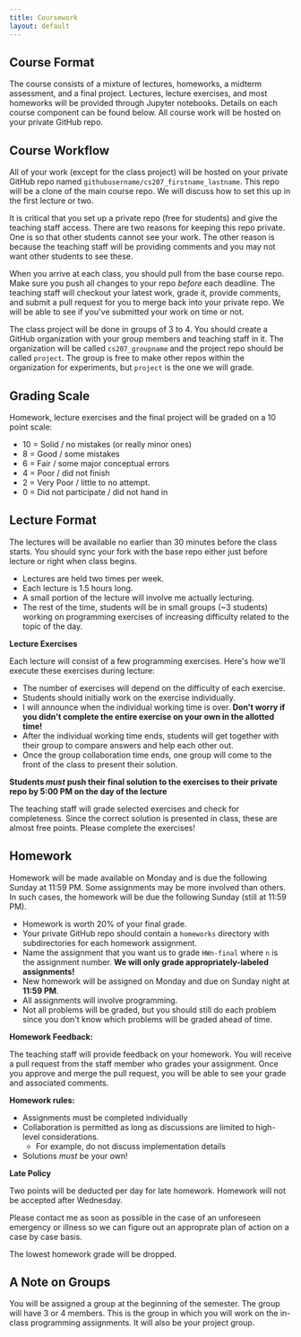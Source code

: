 ```yaml
---
title: Coursework
layout: default
---
```


## Course Format

The course consists of a mixture of lectures, homeworks, a midterm assessment, 
and a final project.  Lectures, lecture exercises, and most homeworks will be 
provided through Jupyter notebooks.  Details on each course component can be 
found below.  All course work will be hosted on your private GitHub repo.

## Course Workflow

All of your work (except for the class project) will be hosted on your private 
GitHub repo named `githubusername/cs207_firstname_lastname`.  This repo will be a clone of the 
main course repo.  We will discuss how to set this up in the first lecture or two.  

It is critical that you set up a private repo (free for students) and give the 
teaching staff access.  There are two reasons for keeping this repo private.  One 
is so that other students cannot see your work.  The other reason is because the 
teaching staff will be providing comments and you may not want other students to 
see these.

When you arrive at each class, you should pull from the base course repo.  Make 
sure you push all changes to your repo _before_ each deadline.  The teaching 
staff will checkout your latest work, grade it, provide comments, and submit a 
pull request for you to merge back into your private repo.  We will be able to 
see if you've submitted your work on time or not.

The class project will be done in groups of 3 to 4.  You should create a GitHub 
organization with your group members and teaching staff in it.  The organization 
will be called `cs207_groupname` and the project repo should be called `project`. 
The group is free to make other repos within the organization for experiments, but 
`project` is the one we will grade.

## Grading Scale 

Homework, lecture exercises and the final project will be graded on a 10 point scale: 

* 10 = Solid / no mistakes (or really minor ones)
* 8 = Good / some mistakes
* 6 = Fair / some major conceptual errors
* 4 = Poor / did not finish
* 2 = Very Poor / little to no attempt.
* 0 = Did not participate / did not hand in

## Lecture Format

The lectures will be available no earlier than 30 minutes before the class starts. 
You should sync your fork with the base repo either just before lecture or right 
when class begins.

* Lectures are held two times per week.
* Each lecture is 1.5 hours long.  
* A small portion of the lecture will involve me actually lecturing.  
* The rest of the time, students will be in small groups (~3 students) working on 
  programming exercises of increasing difficulty related to the topic of the day.

**Lecture Exercises**

Each lecture will consist of a few programming exercises.  Here's how we'll execute 
these exercises during lecture:

* The number of exercises will depend on the difficulty of each exercise.
* Students should initially work on the exercise individually. 
* I will announce when the individual working time is over.  **Don't worry if you 
  didn't complete the entire exercise on your own in the allotted time!** 
* After the individual working time ends, students will get together with their 
  group to compare answers and help each other out.
* Once the group collaboration time ends, one group will come to the front of 
  the class to present their solution.

**Students _must_ push their final solution to the exercises to their private repo 
  by 5:00 PM on the day of the lecture**

The teaching staff will grade selected exercises and check for completeness.  Since 
the correct solution is presented in class, these are almost free points.  Please 
complete the exercises!

## Homework

Homework will be made available on Monday and is due the following Sunday 
at 11:59 PM.  Some assignments may be more involved than others.  In 
such cases, the homework will be due the following Sunday (still at 11:59 PM).

* Homework is worth 20% of your final grade.  
* Your private GitHub repo should contain a `homeworks` directory with 
  subdirectories for each homework assignment.
* Name the assignment that you want us to grade `HWn-final` where `n` is the 
  assignment number. **We will only grade appropriately-labeled assignments!**
* New homework will be assigned on Monday and due on Sunday night at **11:59 PM**.
* All assignments will involve programming.  
* Not all problems will be graded, but you should still do each problem 
  since you don't know which problems will be graded ahead of time.

**Homework Feedback:**

The teaching staff will provide feedback on your homework.  You will receive a 
pull request from the staff member who grades your assignment.  Once you approve 
and merge the pull request, you will be able to see your grade and associated 
comments.

**Homework rules:**

* Assignments must be completed individually
* Collaboration is permitted as long as discussions are limited to high-level 
  considerations.
  * For example, do not discuss implementation details
* Solutions _must_ be your own!

**Late Policy**

Two points will be deducted per day for late homework.  Homework will not be 
accepted after Wednesday.  

Please contact me as soon as possible in the case of an unforeseen emergency or 
illness so we can figure out an approprate plan of action on a case by case basis.

The lowest homework grade will be dropped.

## A Note on Groups

You will be assigned a group at the beginning of the semester.  The group will have 
3 or 4 members.  This is the group in which you will work on the in-class programming 
assignments.  It will also be your project group.
